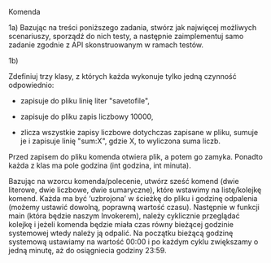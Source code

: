 Komenda

1a) Bazując na treści poniższego zadania, stwórz jak najwięcej możliwych scenariuszy, sporządź do nich testy, a następnie zaimplementuj samo zadanie zgodnie z API skonstruowanym w ramach testów.

1b)

Zdefiniuj trzy klasy, z których każda wykonuje tylko jedną czynność odpowiednio:

- zapisuje do pliku linię liter "savetofile",

- zapisuje do pliku zapis liczbowy 10000,

- zlicza wszystkie zapisy liczbowe dotychczas zapisane w pliku, sumuje je i zapisuje linię "sum:X", gdzie X, to wyliczona suma liczb.

Przed zapisem do pliku komenda otwiera plik, a potem go zamyka. Ponadto każda z klas ma pole godzina (int godzina, int minuta).

Bazując na wzorcu komenda/polecenie, utwórz sześć komend (dwie literowe, dwie liczbowe, dwie sumaryczne), które wstawimy na listę/kolejkę komend. Każda ma być ‘uzbrojona’ w ścieżkę do pliku i godzinę odpalenia (możemy ustawić dowolną, poprawną wartość czasu). Następnie w funkcji main (która będzie naszym Invokerem), należy cyklicznie przeglądać kolejkę i jeżeli komenda będzie miała czas równy bieżącej godzinie systemowej wtedy należy ją odpalić. Na początku bieżącą godzinę systemową ustawiamy na wartość 00:00 i po każdym cyklu zwiększamy o jedną minutę, aż do osiągniecia godziny 23:59.
